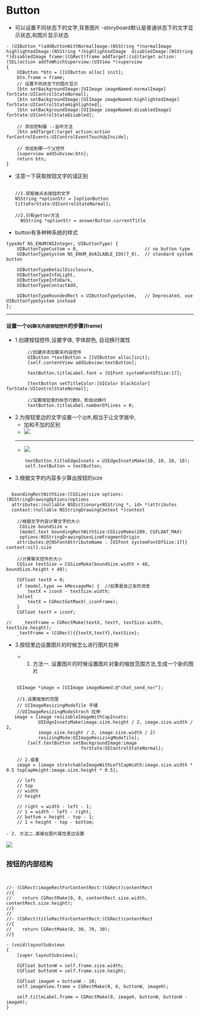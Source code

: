 # Button


- 可以设置不同状态下的文字,背景图片
    -storyboard默认是普通状态下的文字显示状态,和图片显示状态

```objc
- (UIButton *)addButtonWithNormalImage:(NSString *)normalImage highlightedImage:(NSString *)highlightedImage  disabledImage:(NSString *)disabledImage frame:(CGRect)frame addTarget:(id)target action:(SEL)action addToWhichSuperview:(UIView *)superview
{
    UIButton *btn = [[UIButton alloc] init];
    btn.frame = frame;
    // 设置不同状态下的图片显示
    [btn setBackgroundImage:[UIImage imageNamed:normalImage] forState:UIControlStateNormal];
    [btn setBackgroundImage:[UIImage imageNamed:highlightedImage] forState:UIControlStateHighlighted];
    [btn setBackgroundImage:[UIImage imageNamed:disabledImage] forState:UIControlStateDisabled];

    // 添加控制器 --监听方法
    [btn addTarget:target action:action forControlEvents:UIControlEventTouchUpInside];

    // 添加到哪一个父控件
    [superview addSubview:btn];
    return btn;
}
```


- 注意一下获取按钮文字的请区别

    ```objc

    //1.获取被点击按钮的文字
    NSString *optionStr = [optionButton titleForState:UIControlStateNormal];

    //2.只有getter方法
      NSString *optionStr = answerButton.currentTitle
    ```

- button有多种种系统的样式

```objc
typedef NS_ENUM(NSInteger, UIButtonType) {
    UIButtonTypeCustom = 0,                         // no button type
    UIButtonTypeSystem NS_ENUM_AVAILABLE_IOS(7_0),  // standard system button

    UIButtonTypeDetailDisclosure,
    UIButtonTypeInfoLight,
    UIButtonTypeInfoDark,
    UIButtonTypeContactAdd,

    UIButtonTypeRoundedRect = UIButtonTypeSystem,   // Deprecated, use UIButtonTypeSystem instead
};

```

---
#### 设置一个`QQ聊天内容按钮控件`的步骤(frame)
- 1.创建按钮控件,设置字体, 字体颜色, 自动换行属性<br>

```objc
        //创建并添加聊天内容控件
        UIButton *textButton = [[UIButton alloc]init];
        [self.contentView addSubview:textButton];

        textButton.titleLabel.font = [UIFont systemFontOfSize:17];

        [textButton setTitleColor:[UIColor blackColor] forState:UIControlStateNormal];

        //设置按钮里的标签行数0，即自动换行
        textButton.titleLabel.numberOfLines = 0;
```

 - 2.为按钮里边的文字设置一个`边界`,相当于让文字居中,<br>
    - 加和不加的区别
    - ![](file:///Users/apple/Desktop/Library/LibrarypPictures/Snip20160522_3.png)
    ---
    - ![](file:///Users/apple/Desktop/Library/LibrarypPictures/Snip20160522_4.png)
 ```objc
        textButton.titleEdgeInsets = UIEdgeInsetsMake(10, 10, 10, 10);
        self.textButton = textButton;
 ```

 - 3.根据文字的内容多少算出按钮的size<br>

````objc

  boundingRectWithSize:(CGSize)size options:(NSStringDrawingOptions)options
  attributes:(nullable NSDictionary<NSString *, id> *)attributes
  context:(nullable NSStringDrawingContext *)context

    //根据文字内容计算文字的大小
     CGSize boundSize =
     [model.text boundingRectWithSize:CGSizeMake(200, CGFLOAT_MAX)
     options:NSStringDrawingUsesLineFragmentOrigin
    attributes:@{NSFontAttributeName : [UIFont systemFontOfSize:17]} context:nil].size

    //计算聊天控件的大小
    CGSize textSize = CGSizeMake(boundSize.width + 40, boundSize.height + 40);

    CGFloat textX = 0;
    if (model.type == kMessageMe) {  //如果是自己发的消息
        textX = iconX - textSize.width;
    }else{
        textX = CGRectGetMaxX(_iconFrame);
    }
    CGFloat textY = iconY;

//    _textFrame = CGRectMake(textX, textY, textSize.width, textSize.height);
    _textFrame = (CGRect){{textX,textY},textSize};

 ````


- 3.按钮里边设置图片的时候怎么进行图片拉伸

   -  1. 方法一. 设置图片的时候设置图片对象的缩放范围方法,生成一个新的图片

```objc

    UIImage *image = [UIImage imageNamed:@"chat_send_nor"];

    //1.设置缩放的范围
    // UIImageResizingModeTile 平铺
    //UIImageResizingModeStrech 拉伸
   image = [image resizableImageWithCapInsets:
            UIEdgeInsetsMake(image.size.height / 2, image.size.width / 2,
            image.size.height / 2, image.size.width / 2)
            resizingMode:UIImageResizingModeTile];
        [self.textButton setBackgroundImage:image
                            forState:UIControlStateNormal];

    // 2.或者
    image = [image stretchableImageWithLeftCapWidth:image.size.width * 0.5 topCapHeight:image.size.height * 0.5];

    // left
    // top
    // width
    // height

    // right = width - left - 1;
    // 1 = width - left - right;
    // bottom = height - top - 1;
    // 1 = height - top - bottom;

```

    - 2. 方法二.直接在图片属性里边设置

![](file:///Users/apple/Desktop/Library/LibrarypPictures/Snip20160522_1.png)



## `按钮的内部结构`

```objc


//- (CGRect)imageRectForContentRect:(CGRect)contentRect
//{
//    return CGRectMake(0, 0, contentRect.size.width, contentRect.size.height);
//}
//
//- (CGRect)titleRectForContentRect:(CGRect)contentRect
//{
//    return CGRectMake(0, 30, 70, 30);
//}

- (void)layoutSubviews
{
    [super layoutSubviews];

    CGFloat buttonW = self.frame.size.width;
    CGFloat buttonH = self.frame.size.height;

    CGFloat imageH = buttonW - 10;
    self.imageView.frame = CGRectMake(0, 0, buttonW, imageH);

    self.titleLabel.frame = CGRectMake(0, imageH, buttonW, buttonH - imageH);
}

```
